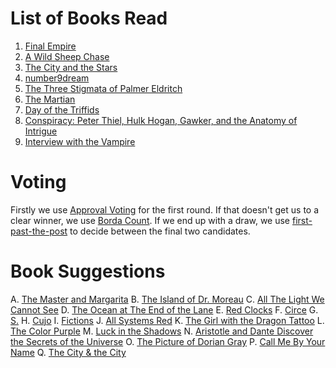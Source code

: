 <!-- TITLE: Book Gathering -->
<!-- SUBTITLE: The Book Gathering -->

# List of Books Read
1. [Final Empire](books/the-final-empire)
2. [A Wild Sheep Chase](books/a-wild-sheep-chase)
3. [The City and the Stars](books/the-city-and-the-stars)
4. [number9dream](books/number-9-dream)
5. [The Three Stigmata of Palmer Eldritch](books/the-three-stigmata-of-palmer-eldritch)
6. [The Martian](books/the-martian)
7. [Day of the Triffids](books/day-of-the-triffids)
8. [Conspiracy: Peter Thiel, Hulk Hogan, Gawker, and the Anatomy of Intrigue](books/conspiracy)
9. [Interview with the Vampire](books/interview-with-the-vampire)

# Voting
Firstly we use [Approval Voting](https://en.wikipedia.org/wiki/Approval_voting) for the first round.
If that doesn't get us to a clear winner, we use [Borda Count](https://en.wikipedia.org/wiki/Borda_count).
If we end up with a draw, we use [first-past-the-post](https://en.wikipedia.org/wiki/First-past-the-post_voting) to decide between the final two candidates.

# Book Suggestions
A. [The Master and Margarita](https://www.goodreads.com/book/show/117833.The_Master_and_Margarita)
B. [The Island of Dr. Moreau](https://www.goodreads.com/book/show/29981.The_Island_of_Dr_Moreau)
C. [All The Light We Cannot See](https://www.goodreads.com/book/show/18143977-all-the-light-we-cannot-see?from_choice=true)
D. [The Ocean at The End of the Lane](https://www.goodreads.com/book/show/15783514-the-ocean-at-the-end-of-the-lane?from_choice=true)
E. [Red Clocks](https://www.goodreads.com/book/show/35099035-red-clocks?from_choice=true)
F. [Circe](https://www.goodreads.com/book/show/35959740-circe?from_choice=true)
G. [S.](https://www.goodreads.com/book/show/17860739-s)
H. [Cujo](https://www.goodreads.com/book/show/10603.Cujo)
I. [Fictions](https://www.goodreads.com/book/show/426504.Ficciones)
J. [All Systems Red](https://www.goodreads.com/book/show/32758901-all-systems-red)
K. [The Girl with the Dragon Tattoo](https://www.goodreads.com/book/show/2429135.The_Girl_with_the_Dragon_Tattoo)
L. [The Color Purple](https://www.goodreads.com/book/show/11486.The_Color_Purple)
M. [Luck in the Shadows](https://www.goodreads.com/book/show/74270.Luck_in_the_Shadows)
N. [Aristotle and Dante Discover the Secrets of the Universe](https://www.goodreads.com/book/show/12000020-aristotle-and-dante-discover-the-secrets-of-the-universe)
O. [The Picture of Dorian Gray](https://www.goodreads.com/book/show/5297.The_Picture_of_Dorian_Gray)
P. [Call Me By Your Name](https://www.goodreads.com/book/show/36336078-call-me-by-your-name)
Q. [The City & the City](https://www.goodreads.com/book/show/9791714-the-city-the-city)